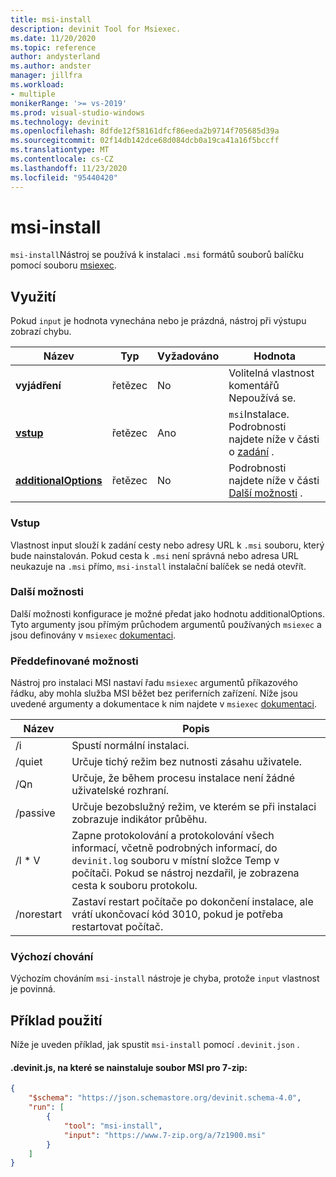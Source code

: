 ```yaml
---
title: msi-install
description: devinit Tool for Msiexec.
ms.date: 11/20/2020
ms.topic: reference
author: andysterland
ms.author: andster
manager: jillfra
ms.workload:
- multiple
monikerRange: '>= vs-2019'
ms.prod: visual-studio-windows
ms.technology: devinit
ms.openlocfilehash: 8dfde12f58161dfcf86eeda2b9714f705685d39a
ms.sourcegitcommit: 02f14db142dce68d084dcb0a19ca41a16f5bccff
ms.translationtype: MT
ms.contentlocale: cs-CZ
ms.lasthandoff: 11/23/2020
ms.locfileid: "95440420"
---
```

# <a name="msi-install"></a>msi-install

`msi-install`Nástroj se používá k instalaci `.msi` formátů souborů balíčku pomocí souboru [msiexec](https://docs.microsoft.com/windows-server/administration/windows-commands/msiexec).

## <a name="usage"></a>Využití

Pokud `input` je hodnota vynechána nebo je prázdná, nástroj při výstupu zobrazí chybu.

| Název                                         | Typ   | Vyžadováno | Hodnota                                                                             |
|----------------------------------------------|--------|----------|-----------------------------------------------------------------------------------|
| **vyjádření**                                 | řetězec | No       | Volitelná vlastnost komentářů Nepoužívá se.                                             |
| [**vstup**](#input)                          | řetězec | Ano      | `msi`Instalace. Podrobnosti najdete níže v části o [zadání](#input) .                      |
| [**additionalOptions**](#additional-options) | řetězec | No       | Podrobnosti najdete níže v části [Další možnosti](#additional-options) .                  |

### <a name="input"></a>Vstup

Vlastnost input slouží k zadání cesty nebo adresy URL k `.msi` souboru, který bude nainstalován. Pokud cesta k `.msi` není správná nebo adresa URL neukazuje na `.msi` přímo, `msi-install` instalační balíček se nedá otevřít.

### <a name="additional-options"></a>Další možnosti

Další možnosti konfigurace je možné předat jako hodnotu additionalOptions. Tyto argumenty jsou přímým průchodem argumentů používaných `msiexec` a jsou definovány v `msiexec` [dokumentaci](https://docs.microsoft.com/windows-server/administration/windows-commands/msiexec).

### <a name="built-in-options"></a>Předdefinované možnosti

Nástroj pro instalaci MSI nastaví řadu `msiexec` argumentů příkazového řádku, aby mohla služba MSI běžet bez periferních zařízení. Níže jsou uvedené argumenty a dokumentace k nim najdete v `msiexec` [dokumentaci](https://docs.microsoft.com/windows-server/administration/windows-commands/msiexec).

| Název          | Popis                                                                                                                                                                                   |
|---------------|-----------------------------------------------------------------------------------------------------------------------------------------------------------------------------------------------|
| /i            | Spustí normální instalaci.                                                                                                                                                                    |
| /quiet        | Určuje tichý režim bez nutnosti zásahu uživatele.                                                                                                                                        |
| /Qn           | Určuje, že během procesu instalace není žádné uživatelské rozhraní.                                                                                                                                           |
| /passive      | Určuje bezobslužný režim, ve kterém se při instalaci zobrazuje indikátor průběhu.                                                                                                                    |
| /l * V          | Zapne protokolování a protokolování všech informací, včetně podrobných informací, do `devinit.log` souboru v místní složce Temp v počítači. Pokud se nástroj nezdařil, je zobrazena cesta k souboru protokolu.      |
| /norestart    | Zastaví restart počítače po dokončení instalace, ale vrátí ukončovací kód 3010, pokud je potřeba restartovat počítač.                                                                  |

### <a name="default-behavior"></a>Výchozí chování

Výchozím chováním `msi-install` nástroje je chyba, protože `input` vlastnost je povinná.

## <a name="example-usage"></a>Příklad použití
Níže je uveden příklad, jak spustit `msi-install` pomocí `.devinit.json` .

#### <a name="devinitjson-that-will-install-the-7-zip-msi"></a>.devinit.js, na které se nainstaluje soubor MSI pro 7-zip:
```json
{
    "$schema": "https://json.schemastore.org/devinit.schema-4.0",
    "run": [
        {
            "tool": "msi-install",
            "input": "https://www.7-zip.org/a/7z1900.msi"
        }
    ]
}
```
